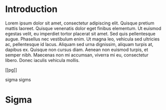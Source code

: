 # Introduction
Lorem ipsum dolor sit amet, consectetur adipiscing elit. Quisque pretium mattis laoreet. Quisque venenatis dolor eget finibus elementum. Ut euismod egestas velit, eu imperdiet tortor placerat sit amet. Sed quis pellentesque augue. Phasellus nec vestibulum enim. Ut magna leo, vehicula sed ultricies ac, pellentesque id lacus. Aliquam sed urna dignissim, aliquam turpis at, dapibus ex. Quisque non cursus diam. Aenean non euismod turpis, et semper nibh. Maecenas non mi accumsan, viverra mi eu, consectetur libero. Donec iaculis vehicula mollis.

[[pg]]

sigma sigms
# Sigma
